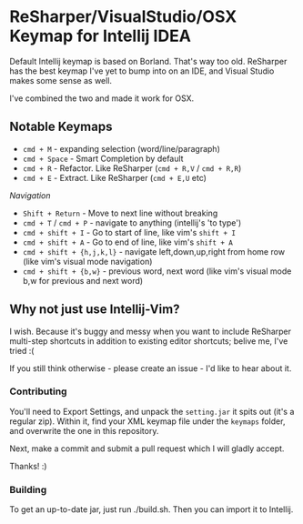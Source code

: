 # ReSharper/VisualStudio/OSX Keymap for Intellij IDEA

Default Intellij keymap is based on Borland. That's way too old. ReSharper has the best keymap I've yet to bump into on an IDE, and Visual Studio makes some sense as well.

I've combined the two and made it work for OSX.

## Notable Keymaps

* `cmd + M` - expanding selection (word/line/paragraph)
* `cmd + Space` - Smart Completion by default
* `cmd + R` - Refactor. Like ReSharper (`cmd + R,V` / `cmd + R,R`)
* `cmd + E` - Extract. Like ReSharper (`cmd + E,U` etc)

_Navigation_


* `Shift + Return` - Move to next line without breaking
* `cmd + T` / `cmd + P` - navigate to anything (intellij's 'to type')
*  `cmd + shift + I` - Go to start of line, like vim's `shift + I`
*  `cmd + shift + A` - Go to end of line, like vim's `shift + A`
* `cmd + shift + {h,j,k,l}` - navigate left,down,up,right from home row (like vim's visual mode navigation)
* `cmd + shift + {b,w}` - previous word, next word (like vim's visual mode b,w for previous and next word)

## Why not just use Intellij-Vim?

I wish. Because it's buggy and messy when you want to include ReSharper multi-step
shortcuts in addition to existing editor shortcuts; belive me, I've tried :(

If you still think otherwise - please create an issue - I'd like to hear
about it.

### Contributing

You'll need to Export Settings, and unpack the `setting.jar` it spits out (it's a regular zip). Within it, find your XML keymap file under the `keymaps` folder, and overwrite the one in this repository.

Next, make a commit and submit a pull request which I will gladly accept.

Thanks! :)

### Building

To get an up-to-date jar, just run ./build.sh. Then you can import it to Intellij.
